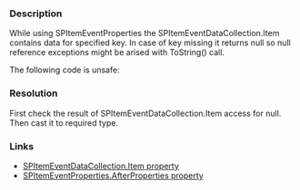 ﻿---
Title: Unsafe cast on SPItemEventDataCollection.Item
FileName: resp510259.html
---
### Description
While using SPItemEventProperties the SPItemEventDataCollection.Item contains data for specified key. In case of key missing it returns null so null reference exceptions might be arised with ToString() call.

The following code is unsafe:
<a href="_samples/UnsafeCastingInItemReceiver-UnsafeCastOnSPItemEventDataCollectionItem.sample-ref"></a>

### Resolution
First check the result of SPItemEventDataCollection.Item access for null. Then cast it to required type.

### Links
- [SPItemEventDataCollection.Item property](https://msdn.microsoft.com/EN-US/library/microsoft.sharepoint.spitemeventdatacollection.item.aspx)
- [SPItemEventProperties.AfterProperties property](https://msdn.microsoft.com/en-us/library/microsoft.sharepoint.spitemeventproperties.afterproperties.aspx)